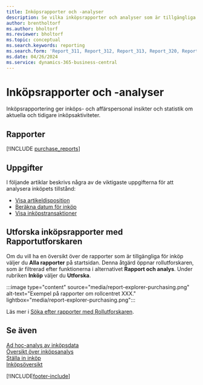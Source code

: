 ```yaml
---
title: Inköpsrapporter och -analyser
description: Se vilka inköpsrapporter och analyser som är tillgängliga i standardversionen av Business Central så att du kan hålla reda på din verksamhet.
author: brentholtorf
ms.author: bholtorf
ms.reviewer: bholtorf
ms.topic: conceptual
ms.search.keywords: reporting
ms.search.form: 'Report_311, Report_312, Report_313, Report_320, Report_709, Report_707, Report_709, Report_714, Report_716, Report_720'
ms.date: 04/26/2024
ms.service: dynamics-365-business-central
---
```

# Inköpsrapporter och -analyser

Inköpsrapportering ger inköps- och affärspersonal insikter och statistik om aktuella och tidigare inköpsaktiviteter.  

## Rapporter

[!INCLUDE [purchase_reports](includes/purchase-reports-include.md)]

## Uppgifter

I följande artiklar beskrivs några av de viktigaste uppgifterna för att analysera inköpets tillstånd:

- [Visa artikeldisposition](inventory-how-availability-overview.md)  
- [Beräkna datum för inköp](purchasing-date-calculation-for-purchases.md)
- [Visa inköpstransaktioner](purchasing-how-record-purchases.md#viewing-ledger-entries)

## Utforska inköpsrapporter med Rapportutforskaren

Om du vill ha en översikt över de rapporter som är tillgängliga för inköp väljer du **Alla rapporter** på startsidan. Denna åtgärd öppnar rollutforskaren, som är filtrerad efter funktionerna i alternativet **Rapport och analys**. Under rubriken **Inköp** väljer du **Utforska**.

:::image type="content" source="media/report-explorer-purchasing.png" alt-text="Exempel på rapporter om rollcentret XXX." lightbox="media/report-explorer-purchasing.png":::

Läs mer i [Söka efter rapporter med Rollutforskaren](ui-role-explorer.md). 

## Se även

[Ad hoc-analys av inköpsdata](ad-hoc-analysis-purchasing.md)  
[Översikt över inköpsanalys](purchasing-analytics-overview.md)   
[Ställa in inköp](purchasing-setup-purchasing.md)  
[Inköpsöversikt](purchasing-manage-purchasing.md)  

[!INCLUDE[footer-include](includes/footer-banner.md)]
